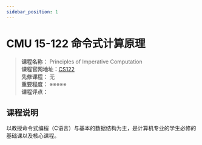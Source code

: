```yaml
---
sidebar_position: 1
---
```


# CMU 15-122 命令式计算原理





>**课程名称：** Principles of Imperative Computation    
**课程官网地址：**[CS122](https://www.cs.cmu.edu/~15122/home.shtml)    
**先修课程：** 无  
**重要程度：** ※※※※※  
**课程评点：** 

## 课程说明
以教授命令式编程（C语言）与基本的数据结构为主，是计算机专业的学生必修的基础课以及核心课程。





